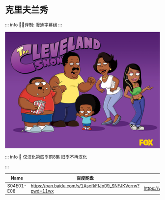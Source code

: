 # 克里夫兰秀

::: info
✍🏻译制: 漫迪字幕组
:::

![theclevelandshow_main.jpg](theclevelandshow_main.jpg)

::: info
🐻 仅汉化第四季前8集 旧季不再汉化

:::

| Name | 百度网盘 | 阿里云盘 | MDpan |
| --- | --- | --- | --- |
| S04E01-E08 | https://pan.baidu.com/s/1AscfkFfJp09_SNFJKVcrrw?pwd=11wx | https://www.aliyundrive.com/s/DbaZx8bUreu | https://mdpan.tk/%E5%85%8B%E9%87%8C%E5%A4%AB%E5%85%B0%E7%A7%80 |